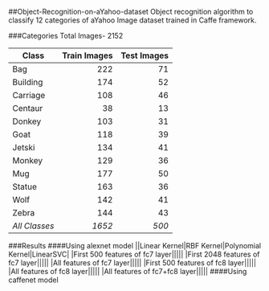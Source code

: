 ##Object-Recognition-on-aYahoo-dataset
Object recognition algorithm to classify 12 categories of aYahoo Image dataset trained in Caffe framework.


###Categories
Total Images- 2152

|Class|Train Images|Test Images|
|-----|------------:|-----------:|
|Bag|222|71|
|Building|174|52|
|Carriage|108|46|
|Centaur|38|13|
|Donkey|103|31|
|Goat|118|39|
|Jetski|134|41|
|Monkey|129|36|
|Mug|177|50|
|Statue|163|36|
|Wolf|142|41|
|Zebra|144|43|
|*All Classes*|*1652*|*500*|


###Results
####Using alexnet model
||Linear Kernel|RBF Kernel|Polynomial Kernel|LinearSVC|
|First 500 features of fc7 layer|||||
|First 2048 features of fc7 layer|||||
|All features of fc7 layer|||||
|First 500 features of fc8 layer|||||
|All features of fc8 layer|||||
|All features of fc7+fc8 layer|||||
####Using caffenet model